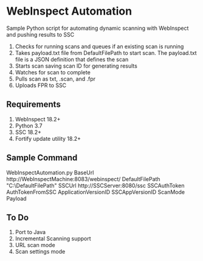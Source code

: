# WebInspect Automation
Sample Python script for automating dynamic scanning with WebInspect and pushing results to SSC
1. Checks for running scans and queues if an existing scan is running
2. Takes payload.txt file from DefaultFilePath to start scan.  The payload.txt file is a JSON definition that defines the scan
3. Starts scan saving scan ID for generating results
4. Watches for scan to complete
5. Pulls scan as txt, .scan, and .fpr
6. Uploads FPR to SSC

## Requirements
1. WebInspect 18.2+
2. Python 3.7
3. SSC 18.2+
4. Fortify update utility 18.2+

## Sample Command
WebInspectAutomation.py BaseUrl http://WebInspectMachine:8083/webinspect/ DefaultFilePath "C:\DefaultFilePath" SSCUrl http://SSCServer:8080/ssc SSCAuthToken AuthTokenFromSSC ApplicationVersionID SSCAppVersionID ScanMode Payload

## To Do
1. Port to Java
2. Incremental Scanning support
3. URL scan mode
4. Scan settings mode